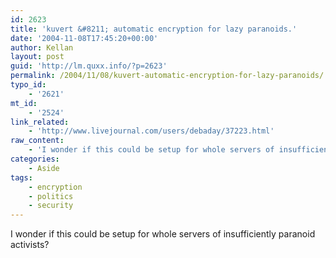 ```yaml
---
id: 2623
title: 'kuvert &#8211; automatic encryption for lazy paranoids.'
date: '2004-11-08T17:45:20+00:00'
author: Kellan
layout: post
guid: 'http://lm.quxx.info/?p=2623'
permalink: /2004/11/08/kuvert-automatic-encryption-for-lazy-paranoids/
typo_id:
    - '2621'
mt_id:
    - '2524'
link_related:
    - 'http://www.livejournal.com/users/debaday/37223.html'
raw_content:
    - 'I wonder if this could be setup for whole servers of insufficiently paranoid activists?'
categories:
    - Aside
tags:
    - encryption
    - politics
    - security
---
```


I wonder if this could be setup for whole servers of insufficiently paranoid activists?